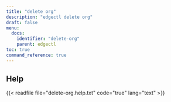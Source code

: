 ```yaml
---
title: "delete org"
description: "edgectl delete org"
draft: false
menu:
  docs:
    identifier: "delete-org"
    parent: edgectl
toc: true
command_reference: true
---
```


## Help

{{< readfile file="delete-org.help.txt" code="true" lang="text" >}}
